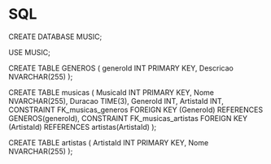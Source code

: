 # SQL
CREATE DATABASE MUSIC;

USE MUSIC;

CREATE TABLE GENEROS (
    generoId INT PRIMARY KEY,
    Descricao NVARCHAR(255)
);

CREATE TABLE musicas (
    MusicaId INT PRIMARY KEY,
    Nome NVARCHAR(255),
    Duracao TIME(3),
    GeneroId INT,
    ArtistaId INT,
    CONSTRAINT FK_musicas_generos FOREIGN KEY (GeneroId) REFERENCES GENEROS(generoId),
    CONSTRAINT FK_musicas_artistas FOREIGN KEY (ArtistaId) REFERENCES artistas(ArtistaId)
);

CREATE TABLE artistas (
    ArtistaId INT PRIMARY KEY,
    Nome NVARCHAR(255)
);
